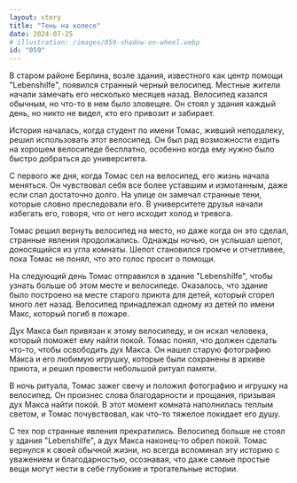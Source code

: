 ```yaml
---
layout: story
title: "Тень на колесе"
date: 2024-07-25
# illustration: /images/059-shadow-on-wheel.webp
id: "059"
---
```


В старом районе Берлина, возле здания, известного как центр помощи "Lebenshilfe", появился странный черный велосипед. Местные жители начали замечать его несколько месяцев назад. Велосипед казался обычным, но что-то в нем было зловещее. Он стоял у здания каждый день, но никто не видел, кто его привозит и забирает.

История началась, когда студент по имени Томас, живший неподалеку, решил использовать этот велосипед. Он был рад возможности ездить на хорошем велосипеде бесплатно, особенно когда ему нужно было быстро добраться до университета.

С первого же дня, когда Томас сел на велосипед, его жизнь начала меняться. Он чувствовал себя все более уставшим и измотанным, даже если спал достаточно долго. На улице он замечал странные тени, которые словно преследовали его. В университете друзья начали избегать его, говоря, что от него исходит холод и тревога.

Томас решил вернуть велосипед на место, но даже когда он это сделал, странные явления продолжались. Однажды ночью, он услышал шепот, доносящийся из угла комнаты. Шепот становился громче и отчетливее, пока Томас не понял, что это голос просит о помощи.

На следующий день Томас отправился в здание "Lebenshilfe", чтобы узнать больше об этом месте и велосипеде. Оказалось, что здание было построено на месте старого приюта для детей, который сгорел много лет назад. Велосипед принадлежал одному из детей по имени Макс, который погиб в пожаре.

Дух Макса был привязан к этому велосипеду, и он искал человека, который поможет ему найти покой. Томас понял, что должен сделать что-то, чтобы освободить дух Макса. Он нашел старую фотографию Макса и его любимую игрушку, которые были сохранены в архиве приюта, и решил провести небольшой ритуал памяти.

В ночь ритуала, Томас зажег свечу и положил фотографию и игрушку на велосипед. Он произнес слова благодарности и прощания, призывая дух Макса найти покой. В этот момент комната наполнилась теплым светом, и Томас почувствовал, как что-то тяжелое покидает его душу.

С тех пор странные явления прекратились. Велосипед больше не стоял у здания "Lebenshilfe", а дух Макса наконец-то обрел покой. Томас вернулся к своей обычной жизни, но всегда вспоминал эту историю с уважением и благодарностью, осознавая, что даже самые простые вещи могут нести в себе глубокие и трогательные истории.